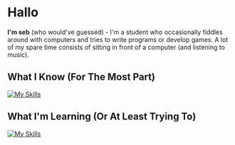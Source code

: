 # Hallo
**I'm seb** (who would've guessed) - I'm a student who occasionally fiddles around with computers and tries to write programs or develop games. A lot of my spare time consists of sitting in front of a computer (and listening to music).

## What I Know (For The Most Part)
[![My Skills](https://skillicons.dev/icons?i=ai,autocad,css,html,linux,pr,ps,raspberrypi,unity,vscode)](https://skillicons.dev)

## What I'm Learning (Or At Least Trying To)
[![My Skills](https://skillicons.dev/icons?i=arduino,bash,blender,bootstrap,cs,docker,git,js,nodejs,py)](https://skillicons.dev)
